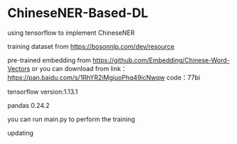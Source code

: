 # ChineseNER-Based-DL
using tensorflow to implement ChineseNER


training dataset from  https://bosonnlp.com/dev/resource

pre-trained embedding from https://github.com/Embedding/Chinese-Word-Vectors
  or you can download from link：https://pan.baidu.com/s/1RhYR2iMgiuoPhq49icNwqw 
                           code：77bi 

  

tensorflow version:1.13.1

pandas 0.24.2 


you can run main.py  to perform the training

updating
